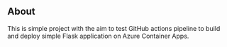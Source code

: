 ## About

This is simple project with the aim to test GitHub actions pipeline to build and deploy simple Flask application on Azure Container Apps.
